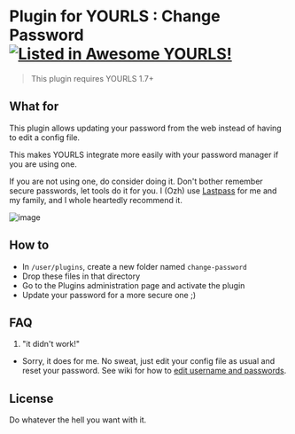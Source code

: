 # Plugin for YOURLS : Change Password [![Listed in Awesome YOURLS!](https://img.shields.io/badge/Awesome-YOURLS-C5A3BE)](https://github.com/YOURLS/awesome-yourls/)

> This plugin requires YOURLS 1.7+ 

## What for

This plugin allows updating your password from the web instead of having to edit a config file.

This makes YOURLS integrate more easily with your password manager if you are using one.

If you are not using one, do consider doing it. Don't bother remember secure passwords, let tools do it for you. I (Ozh) use <a href="http://yourls.org/lastpass">Lastpass</a> for me and my family, and I whole heartedly recommend it.

![image](https://user-images.githubusercontent.com/223647/76363613-b29f2200-6323-11ea-83b4-4cac9f7bcd57.png)


## How to

* In `/user/plugins`, create a new folder named `change-password`
* Drop these files in that directory
* Go to the Plugins administration page and activate the plugin 
* Update your password for a more secure one ;)

## FAQ

1. "it didn't work!"
* Sorry, it does for me. No sweat, just edit your config file as usual and reset your password. See wiki for how to [edit username and passwords](http://yourls.org/userpassword).

## License

Do whatever the hell you want with it.
